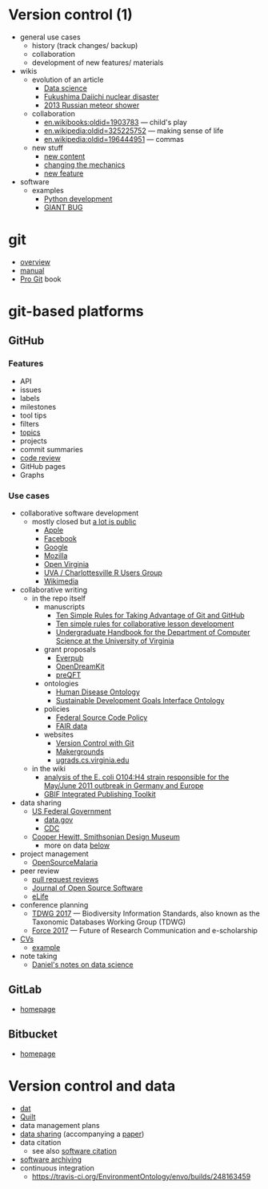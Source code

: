 # Version control (1)

- general use cases
  - history (track changes/ backup)
  - collaboration
  - development of new features/ materials
- wikis
  - evolution of an article
    - [Data science](https://en.wikipedia.org/w/index.php?title=Data_science&oldid=486852290)
    - [Fukushima Daiichi nuclear disaster](https://en.wikipedia.org/w/index.php?title=Fukushima_Daiichi_nuclear_disaster&oldid=418470032)
    - [2013 Russian meteor shower](https://en.wikipedia.org/w/index.php?title=Chelyabinsk_meteor&oldid=538362987)
  - collaboration
    - [en.wikibooks:oldid=1903783](https://en.wikibooks.org/w/index.php?title=QEMU/Installing_QEMU&diff=prev&oldid=1903783) &mdash; child's play
    - [en.wikipedia:oldid=325225752](https://en.wikipedia.org/w/index.php?title=The_Human_Centipede_%28First_Sequence%29&diff=325225944&oldid=325225752) &mdash; making sense of life
    - [en.wikipedia:oldid=196444951](https://en.wikipedia.org/w/index.php?title=National_Hockey_League_awards&diff=196583627&oldid=196444951) &mdash; commas
  - new stuff
    - [new content](https://en.wikipedia.org/w/index.php?title=Castle&type=revision&diff=321253830&oldid=321252224)
    - [changing the mechanics](https://en.wikipedia.org/w/index.php?title=Template%3AAuthority_control&type=revision&diff=554277178&oldid=538622020)
    - [new feature](https://en.wikipedia.org/w/index.php?title=Module:Citation/CS1/Identifiers&diff=next&oldid=723701921)
- software
  - examples
    - [Python development](https://github.com/python)
    - [GIANT BUG](https://github.com/MrMEEE/bumblebee-Old-and-abbandoned/commit/a047be85247755cdbe0acce6f1dafc8beb84f2ac)

# git

* [overview](http://rogerdudler.github.io/git-guide/)
* [manual](https://git-scm.com/docs/user-manual.html)
* [Pro Git](https://git-scm.com/book/en/v2) book

# git-based platforms

## GitHub


### Features

- API
- issues
- labels
- milestones
- tool tips
- filters
- [topics](https://github.com/search?q=topic%3Agit)
- projects
- commit summaries
- [code review](https://github.com/features/code-review)
- GitHub pages
- Graphs

### Use cases

- collaborative software development
  - mostly closed but [a lot is public](https://github.com/trending)
    - [Apple](https://github.com/apple)
    - [Facebook](https://github.com/facebook)
    - [Google](https://github.com/google)
    - [Mozilla](https://github.com/mozilla)
    - [Open Virginia](https://github.com/openva)
    - [UVA / Charlottesville R Users Group](https://github.com/UVa-R-Users-Group)
    - [Wikimedia](https://github.com/wikimedia)
- collaborative writing
  - in the repo itself
    - manuscripts
      - [Ten Simple Rules for Taking Advantage of Git and GitHub](https://github.com/ypriverol/github-paper)
      - [Ten simple rules for collaborative lesson development](https://github.com/swcarpentry/collaborative-lesson-development)
      - [Undergraduate Handbook for the Department of Computer Science at the University of Virginia](https://github.com/uva-cs/ugrad-handbook)
    - grant proposals
      - [Everpub](https://github.com/everpub/openscienceprize)
      - [OpenDreamKit](https://github.com/OpenDreamKit/OpenDreamKit/tree/master/Proposal)
      - [preQFT](https://github.com/drjjmc/preQFT_proposal)
    - ontologies
      - [Human Disease Ontology](https://github.com/DiseaseOntology/HumanDiseaseOntology)
      - [Sustainable Development Goals Interface Ontology](https://github.com/SDG-InterfaceOntology/sdgio)
    - policies
      - [Federal Source Code Policy](https://sourcecode.cio.gov/)
      - [FAIR data ](https://github.com/FAIR-Data-EG/consultation)
    - websites
      - [Version Control with Git](http://swcarpentry.github.io/git-novice/)
      - [Makergrounds](https://github.com/scholarslab/makergrounds)
      - [ugrads.cs.virginia.edu](https://github.com/uva-cs/ugrads.cs)
  - in the wiki
    - [analysis of the E. coli O104:H4 strain responsible for the May/June 2011 outbreak in Germany and Europe](https://github.com/ehec-outbreak-crowdsourced/BGI-data-analysis/wiki)
    - [GBIF Integrated Publishing Toolkit](https://github.com/gbif/ipt/wiki/IPT2ManualNotes.wiki)
- data sharing
  - [US Federal Government](https://github.com/unitedstates)
    - [data.gov](https://github.com/GSA/data.gov/)
    - [CDC](https://github.com/cdcepi)
  - [Cooper Hewitt, Smithsonian Design Museum](https://github.com/cooperhewitt/collection)
    - more on data [below](https://github.com/UVA-DSI/git-intro/blob/master/usage-examples.md#version-control-and-data)
- project management
  - [OpenSourceMalaria](https://github.com/OpenSourceMalaria)
- peer review
  - [pull request reviews](https://help.github.com/articles/about-pull-request-reviews/)
  - [Journal of Open Source Software](https://github.com/openjournals/joss-reviews/issues)
  - [eLife](https://github.com/elifesciences-publications)
- conference planning
  - [TDWG 2017](https://tdwg.github.io/conferences/2017/call-for-abstracts/instructions/) &mdash; Biodiversity Information Standards, also known as the Taxonomic Databases Working Group (TDWG)
  - [Force 2017](https://github.com/force11/force2017) &mdash; Future of Research Communication and e-scholarship
- [CVs](https://github.com/search?utf8=%E2%9C%93&q=cv&type=)
  - [example](https://github.com/bamos/cv)
- note taking
  - [Daniel's notes on data science](https://github.com/Daniel-Mietchen/datascience/)

## GitLab

* [homepage](http://gitlab.org/)

## Bitbucket

* [homepage](https://bitbucket.org/)

# Version control and data

- [dat](https://datproject.org/)
- [Quilt](https://github.com/Daniel-Mietchen/ideas/issues/242)
- data management plans
- [data sharing](https://github.com/bw4sz/Occupy/blob/master/InputData/ObservedData.csv) (accompanying a [paper](https://doi.org/10.1016/j.fooweb.2017.05.002))
- data citation
  - see also [software citation]()
- [software archiving](https://www.software.ac.uk/blog/2016-09-26-making-code-citable-zenodo-and-github)
- continuous integration
  - https://travis-ci.org/EnvironmentOntology/envo/builds/248163459
